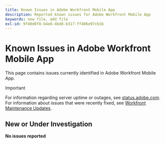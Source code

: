 ```yaml
---
title: Known Issues in Adobe Workfront Mobile App
description: Reported known issues for Adobe Workfront Mobile App
keywords: new file, add file
exl-id: 9f48d0f8-b4e8-4bd8-b317-ff406e97cb1b
---
```

# Known Issues in Adobe Workfront Mobile App

This page contains issues currently identified in Adobe Workfront Mobile App.

>[!IMPORTANT]
>
>For information regarding server uptime or outages, see [status.adobe.com](https://status.adobe.com). For information about issues that were recently fixed, see [Workfront Maintenance Updates](../maintenance/current-updates.md).

## New or Under Investigation

**No issues reported**

<!--

## Current Issues

|Issue  |Last Modified   | 
|---|---|
|Issue text  | YYYY/MM/DD  | 

-->

